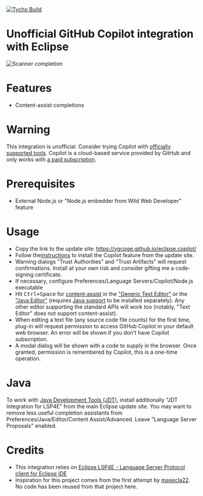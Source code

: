 [![Tycho Build](https://github.com/vgcpge/eclipse.copilot/actions/workflows/maven.yml/badge.svg)](https://github.com/vgcpge/eclipse.copilot/actions/workflows/maven.yml)
# Unofficial GitHub Copilot integration with Eclipse

![Scanner completion](images/scanner_completion.png)

# Features
- Content-assist completions

# Warning
This integration is unofficial. Consider trying Copilot with [officially supported tools](https://docs.github.com/en/copilot/getting-started-with-github-copilot).
Copilot is a cloud-based service provided by GitHub and only works with [a paid subscription](https://github.com/settings/copilot). 

# Prerequisites
- External Node.js or "Node.js embedder from Wild Web Developer" feature

# Usage
- Copy the link to the update site: https://vgcpge.github.io/eclipse.copilot/
- Follow the[instructions](https://help.eclipse.org/latest/topic/org.eclipse.platform.doc.user/tasks/tasks-124.htm) to install the Copilot feature from the update site.
- Warning dialogs "Trust Authorities" and "Trust Artifacts" will request confirmations. Install at your own risk and consider gifting me a code-signing certificate.
- If necessary, configure Preferences/Language Servers/Copilot/Node.js executable
- Hit <kbd>Ctrl+Space</kbd> for [content-assist](https://www.tutorialspoint.com/eclipse/eclipse_content_assist.htm) in the ["Generic Text Editor"](https://projects.eclipse.org/projects/technology.tm4e) or the ["Java Editor"](https://www.eclipse.org/jdt/) (requires [Java support](#java) to be installed separately). Any other editor supporting the standard APIs will work too (notably, "Text Editor" does not support content-assist).
- When editing a text file (any source code file counts) for the first time, plug-in will request permission to access GitHub Copilot in your default web browser. An error will be shown if you don't have Copilot subscription.
- A modal dialog will be shown with a code to supply in the browser. Once granted, permission is remembered by Copilot, this is a one-time operation.

# Java
To work with [Java Development Tools (JDT)](https://www.eclipse.org/jdt/), install additionally "JDT Integration for LSP4E" from the main Eclipse update site.
You may want to remove less useful completion assistants from Preferences/Java/Editor/Content Assist/Advanced. Leave "Language Server Proposals" enabled.

# Credits
- This integration relies on [Eclipse LSP4E - Language Server Protocol client for Eclipse IDE](https://github.com/eclipse/lsp4e)
- Inspiration for this project comes from the first attempt by [masecla22](https://github.com/masecla22/eclipse-github-copilot-integration). No code has been reused from that project here.

